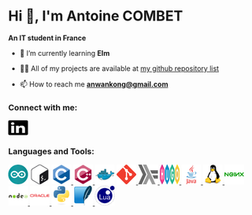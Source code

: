 # Hi 👋, I'm Antoine COMBET
**An IT student in France**

- 🌱 I’m currently learning **Elm**

- 👨‍💻 All of my projects are available at [my github repository list](https://github.com/Annwan?tab=repositories)

- 📫 How to reach me **anwankong@gmail.com**

<h3 align="left">Connect with me:</h3>
<p align="left">
<a href="https://linkedin.com/in/antoine-combet" target="blank"><img align="center" src="linkedin.svg" alt="antoine-combet" height="30" width="40" /></a>
</p>

<h3 align="left">Languages and Tools:</h3>
<p align="left">
<a href="https://www.arduino.cc/" target="_blank"><img src="arduino.svg" alt="arduino" width="40" height="40"/></a>
<a href="https://www.gnu.org/software/bash/" target="_blank"><img src="bash.svg" alt="bash" width="40" height="40"/></a>
<a href="https://www.cprogramming.com/" target="_blank"><img src="c.svg" alt="c" width="40" height="40"/> </a>
<a href="https://www.w3schools.com/cpp/" target="_blank"> <img src="cpp.svg" alt="cplusplus" width="40" height="40"/> </a>
<a href="https://www.docker.com/" target="_blank"><img src="docker.svg" alt="docker" width="40" height="40"/></a>
<a href="https://git-scm.com/" target="_blank"> <img src="git.svg" alt="git" width="40" height="40"/> </a>
<a href="https://www.haskell.org/" target="_blank"> <img src="hs.svg" alt="haskell" width="40" height="40"/> </a>
<a href="https://gohugo.io/" target="_blank"> <img src="hugo.svg" alt="hugo" width="40" height="40"/> </a>
<a href="https://www.java.com" target="_blank"> <img src="java.svg" alt="java" width="40" height="40"/> </a>
<a href="https://www.linux.org/" target="_blank"> <img src="linux.svg" alt="linux" width="40" height="40"/> </a>
<a href="https://www.nginx.com" target="_blank"> <img src="nginx.svg" alt="nginx" width="40" height="40"/> </a>
<a href="https://nodejs.org" target="_blank"> <img src="node.svg" alt="nodejs" width="40" height="40"/> </a>
<a href="https://www.oracle.com/" target="_blank"> <img src="oracle.svg" alt="oracle" width="40" height="40"/> </a>
<a href="https://www.python.org" target="_blank"> <img src="py.svg" alt="python" width="40" height="40"/> </a>
<a href="https://www.sqlite.org/" target="_blank"> <img src="sqlite.svg" alt="sqlite" width="40" height="40"/> </a>
<a href="https://www.lua.org/" target="_blank"><img src="lua.svg" height="40" alt="Lua"/></a>
</p>

